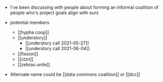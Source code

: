 - I've been discussing with people about forming an informal coalition of people who's project goals align with ours
- potential members
	- [[hypha coop]]
	- [[understory]]
		- [[understory call 2021-05-27]]
		- [[understory call 2021-06-04]]
	- [[fission]]
	- [[ctzn]]
	- [[zebras unite]]

- Alternate name could be [[data commons coalition]] or [[dcc]]





